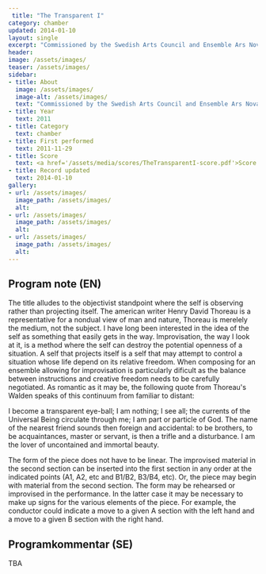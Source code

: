 ```yaml
---
 title: "The Transparent I"
category: chamber
updated: 2014-01-10
layout: single
excerpt: "Commissioned by the Swedish Arts Council and Ensemble Ars Nova"
header: 
image: /assets/images/
teaser: /assets/images/
sidebar:
- title: About
  image: /assets/images/
  image-alt: /assets/images/
  text: "Commissioned by the Swedish Arts Council and Ensemble Ars Nova"
- title: Year
  text: 2011
- title: Category
  text: chamber
- title: First performed
  text: 2011-11-29
- title: Score
  text: <a href='/assets/media/scores/TheTransparentI-score.pdf'>Score for The Transparent I</a>
- title: Record updated
  text: 2014-01-10
gallery:
- url: /assets/images/
  image_path: /assets/images/
  alt: 
- url: /assets/images/
  image_path: /assets/images/
  alt: 
- url: /assets/images/
  image_path: /assets/images/
  alt: 
---
```

<h2>Program note (EN)</h2>
The title alludes to the objectivist standpoint where the self is observing rather than projecting itself. The american writer Henry David Thoreau is a representative for a nondual view of man and nature, Thoreau is merelely the medium, not the subject. I have long been interested in the idea of the self as something that easily gets in the way. Improvisation, the way I look at it, is a method where the self can destroy the potential openness of a situation. A self that projects itself is a self that may attempt to control a situation whose life depend on its relative freedom. When composing for an ensemble allowing for improvisation is particularly dificult as the balance between instructions and creative freedom needs to be carefully negotiated. As romantic as it may be, the following quote from Thoreau's Walden speaks of this continuum from familiar to distant:




I become a transparent eye-ball; I am nothing; I see all; the currents
of the Universal Being circulate through me; I am part or particle
of God. The name of the nearest friend sounds then foreign and
accidental: to be brothers, to be acquaintances, master or servant,
is then a trifle and a disturbance. I am the lover of uncontained and
immortal beauty.




The form of the piece does not have to be linear. The improvised material in the second section can be inserted into the first section in any order at the indicated points (A1, A2, etc and B1/B2, B3/B4, etc). Or, the piece may begin with material from the second section. The form may be rehearsed or improvised in the performance. In the latter case it may be necessary to make up signs for the various elements of the piece. For example, the conductor could indicate a move to a given A section with the left hand and a move to a given B section with the right hand.

<h2>Programkommentar (SE)</h2>
TBA


